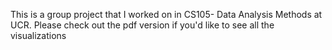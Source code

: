 This is a group project that I worked on in CS105- Data Analysis Methods at UCR. Please check out the pdf version if you'd like to see all the visualizations
